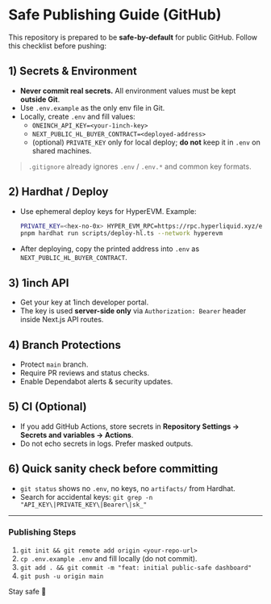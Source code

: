 # Safe Publishing Guide (GitHub)

This repository is prepared to be **safe-by-default** for public GitHub.
Follow this checklist before pushing:

## 1) Secrets & Environment
- **Never commit real secrets.** All environment values must be kept **outside Git**.
- Use `.env.example` as the only env file in Git.
- Locally, create `.env` and fill values:
  - `ONEINCH_API_KEY=<your-1inch-key>`
  - `NEXT_PUBLIC_HL_BUYER_CONTRACT=<deployed-address>`
  - (optional) `PRIVATE_KEY` only for local deploy; **do not** keep it in `.env` on shared machines.

> `.gitignore` already ignores `.env` / `.env.*` and common key formats.

## 2) Hardhat / Deploy
- Use ephemeral deploy keys for HyperEVM. Example:
  ```bash
  PRIVATE_KEY=<hex-no-0x> HYPER_EVM_RPC=https://rpc.hyperliquid.xyz/evm \
  pnpm hardhat run scripts/deploy-hl.ts --network hyperevm
  ```
- After deploying, copy the printed address into `.env` as `NEXT_PUBLIC_HL_BUYER_CONTRACT`.

## 3) 1inch API
- Get your key at 1inch developer portal.
- The key is used **server-side only** via `Authorization: Bearer` header inside Next.js API routes.

## 4) Branch Protections
- Protect `main` branch.
- Require PR reviews and status checks.
- Enable Dependabot alerts & security updates.

## 5) CI (Optional)
- If you add GitHub Actions, store secrets in **Repository Settings → Secrets and variables → Actions**.
- Do not echo secrets in logs. Prefer masked outputs.

## 6) Quick sanity check before committing
- `git status` shows no `.env`, no keys, no `artifacts/` from Hardhat.
- Search for accidental keys: `git grep -n "API_KEY\|PRIVATE_KEY\|Bearer\|sk_"`

---

### Publishing Steps
1. `git init && git remote add origin <your-repo-url>`
2. `cp .env.example .env` and fill locally (do not commit).
3. `git add . && git commit -m "feat: initial public-safe dashboard"`
4. `git push -u origin main`

Stay safe 🚀

